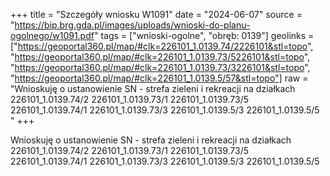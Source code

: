 +++
title = "Szczegóły wniosku W1091"
date = "2024-06-07"
source = "https://bip.brg.gda.pl/images/uploads/wnioski-do-planu-ogolnego/w1091.pdf"
tags = ["wnioski-ogolne", "obręb: 0139"]
geolinks = ["https://geoportal360.pl/map/#clk=226101_1.0139.74/2226101&stl=topo", "https://geoportal360.pl/map/#clk=226101_1.0139.73/5226101&stl=topo", "https://geoportal360.pl/map/#clk=226101_1.0139.73/3226101&stl=topo", "https://geoportal360.pl/map/#clk=226101_1.0139.5/57&stl=topo"]
raw = "Wnioskuję o ustanowienie SN - strefa zieleni i rekreacji na działkach 226101_1.0139.74/2 226101_1.0139.73/1 226101_1.0139.73/5 226101_1.0139.74/1 226101_1.0139.73/3 226101_1.0139.5/3 226101_1.0139.5/5 "
+++

Wnioskuję o ustanowienie SN - strefa zieleni i rekreacji na działkach
226101_1.0139.74/2 226101_1.0139.73/1 226101_1.0139.73/5 226101_1.0139.74/1
226101_1.0139.73/3 226101_1.0139.5/3 226101_1.0139.5/5



